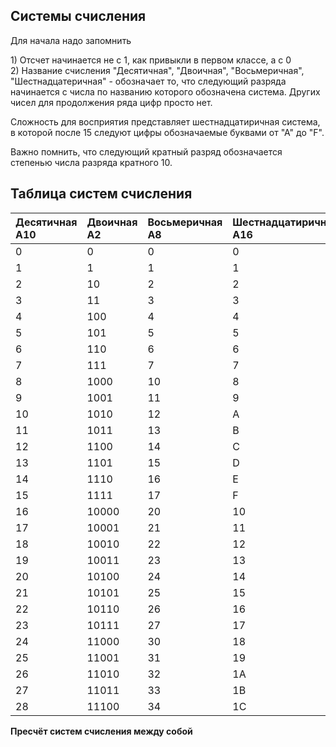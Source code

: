 ## Системы счисления

Для начала надо запомнить

1\) Отсчет начинается не с 1, как привыкли в первом классе, а с 0  
2\) Название счисления "Десятичная", "Двоичная", "Восьмеричная", "Шестнадцатеричная" - обозначает то, что следующий разряда начинается с числа по названию которого обозначена система. Других чисел для продолжения ряда цифр просто нет.

Сложность для восприятия представляет шестнадцатиричная система, в которой после 15 следуют цифры обозначаемые буквами от "А" до "F".

Важно помнить, что следующий кратный разряд обозначается степенью числа разряда кратного 10.

## Таблица систем счисления

| Десятичная А10 | Двоичная А2 | Восьмеричная А8 | Шестнадцатиричная А16 |
| :--- | :--- | :--- | :--- |
| 0 | 0 | 0 | 0 |
| 1 | 1 | 1 | 1 |
| 2 | 10 | 2 | 2 |
| 3 | 11 | 3 | 3 |
| 4 | 100 | 4 | 4 |
| 5 | 101 | 5 | 5 |
| 6 | 110 | 6 | 6 |
| 7 | 111 | 7 | 7 |
| 8 | 1000 | 10 | 8 |
| 9 | 1001 | 11 | 9 |
| 10 | 1010 | 12 | A |
| 11 | 1011 | 13 | B |
| 12 | 1100 | 14 | C |
| 13 | 1101 | 15 | D |
| 14 | 1110 | 16 | E |
| 15 | 1111 | 17 | F |
| 16 | 10000 | 20 | 10 |
| 17 | 10001 | 21 | 11 |
| 18 | 10010 | 22 | 12 |
| 19 | 10011 | 23 | 13 |
| 20 | 10100 | 24 | 14 |
| 21 | 10101 | 25 | 15 |
| 22 | 10110 | 26 | 16 |
| 23 | 10111 | 27 | 17 |
| 24 | 11000 | 30 | 18 |
| 25 | 11001 | 31 | 19 |
| 26 | 11010 | 32 | 1A |
| 27 | 11011 | 33 | 1B |
| 28 | 11100 | 34 | 1C |



**Пресчёт систем счисления между собой**



